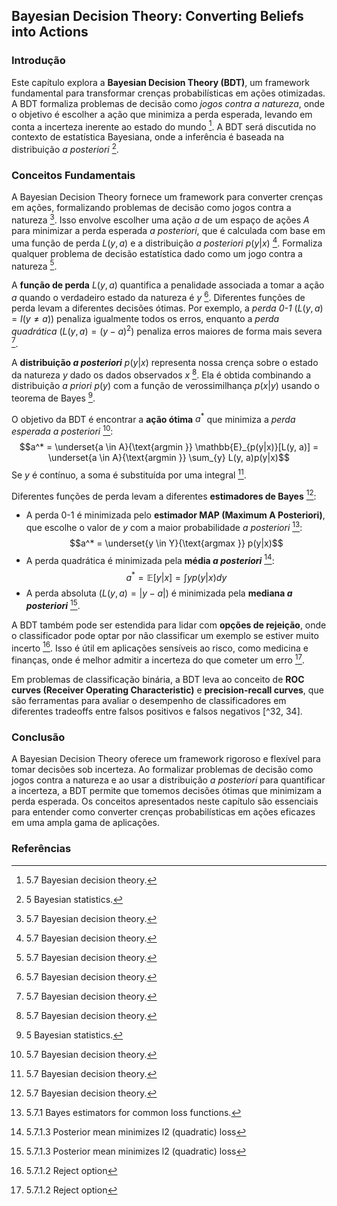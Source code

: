 ## Bayesian Decision Theory: Converting Beliefs into Actions

### Introdução
Este capítulo explora a **Bayesian Decision Theory (BDT)**, um framework fundamental para transformar crenças probabilísticas em ações otimizadas. A BDT formaliza problemas de decisão como *jogos contra a natureza*, onde o objetivo é escolher a ação que minimiza a perda esperada, levando em conta a incerteza inerente ao estado do mundo [^28]. A BDT será discutida no contexto de estatística Bayesiana, onde a inferência é baseada na distribuição *a posteriori* [^1].

### Conceitos Fundamentais
A Bayesian Decision Theory fornece um framework para converter crenças em ações, formalizando problemas de decisão como jogos contra a natureza [^28]. Isso envolve escolher uma ação $a$ de um espaço de ações $A$ para minimizar a perda esperada *a posteriori*, que é calculada com base em uma função de perda $L(y, a)$ e a distribuição *a posteriori* $p(y|x)$ [^28]. Formaliza qualquer problema de decisão estatística dado como um jogo contra a natureza [^28].

A **função de perda** $L(y, a)$ quantifica a penalidade associada a tomar a ação $a$ quando o verdadeiro estado da natureza é $y$ [^28]. Diferentes funções de perda levam a diferentes decisões ótimas. Por exemplo, a *perda 0-1* ($L(y, a) = I(y \neq a)$) penaliza igualmente todos os erros, enquanto a *perda quadrática* ($L(y, a) = (y - a)^2$) penaliza erros maiores de forma mais severa [^28].

A **distribuição *a posteriori*** $p(y|x)$ representa nossa crença sobre o estado da natureza $y$ dado os dados observados $x$ [^28]. Ela é obtida combinando a distribuição *a priori* $p(y)$ com a função de verossimilhança $p(x|y)$ usando o teorema de Bayes [^1].

O objetivo da BDT é encontrar a **ação ótima** $a^*$ que minimiza a *perda esperada a posteriori* [^28]:
$$a^* = \underset{a \in A}{\text{argmin }} \mathbb{E}_{p(y|x)}[L(y, a)] = \underset{a \in A}{\text{argmin }} \sum_{y} L(y, a)p(y|x)$$
Se $y$ é contínuo, a soma é substituída por uma integral [^28].

Diferentes funções de perda levam a diferentes **estimadores de Bayes** [^28]:
*   A perda 0-1 é minimizada pelo **estimador MAP (Maximum A Posteriori)**, que escolhe o valor de $y$ com a maior probabilidade *a posteriori* [^29]:
    $$a^* = \underset{y \in Y}{\text{argmax }} p(y|x)$$
*   A perda quadrática é minimizada pela **média *a posteriori*** [^31]:
    $$a^* = \mathbb{E}[y|x] = \int yp(y|x)dy$$
*   A perda absoluta ($L(y,a) = |y - a|$) é minimizada pela **mediana *a posteriori*** [^31].

A BDT também pode ser estendida para lidar com **opções de rejeição**, onde o classificador pode optar por não classificar um exemplo se estiver muito incerto [^30]. Isso é útil em aplicações sensíveis ao risco, como medicina e finanças, onde é melhor admitir a incerteza do que cometer um erro [^30].

Em problemas de classificação binária, a BDT leva ao conceito de **ROC curves (Receiver Operating Characteristic)** e **precision-recall curves**, que são ferramentas para avaliar o desempenho de classificadores em diferentes tradeoffs entre falsos positivos e falsos negativos [^32, 34].

### Conclusão
A Bayesian Decision Theory oferece um framework rigoroso e flexível para tomar decisões sob incerteza. Ao formalizar problemas de decisão como jogos contra a natureza e ao usar a distribuição *a posteriori* para quantificar a incerteza, a BDT permite que tomemos decisões ótimas que minimizam a perda esperada. Os conceitos apresentados neste capítulo são essenciais para entender como converter crenças probabilísticas em ações eficazes em uma ampla gama de aplicações.

### Referências
[^1]: 5 Bayesian statistics.
[^28]: 5.7 Bayesian decision theory.
[^29]: 5.7.1 Bayes estimators for common loss functions.
[^30]: 5.7.1.2 Reject option
[^31]: 5.7.1.3 Posterior mean minimizes l2 (quadratic) loss
[^32]: 5.7.2.1 ROC curves and all that
[^34]: 5.7.2.2 Precision recall curves
<!-- END -->